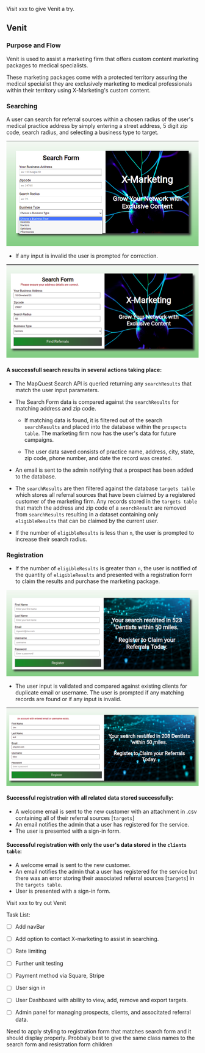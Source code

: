 Visit xxx to give Venit a try.

## Venit

### Purpose and Flow

Venit is used to assist a marketing firm that offers custom content marketing packages to medical specialists.

These marketing packages come with a protected territory assuring the medical specialist they are exclusively marketing to medical professionals within their territory using X-Marketing's custom content.


### Searching

A user can search for referral sources within a chosen radius of the user's medical practice address by simply entering a street address, 5 digit zip code, search radius, and selecting a business type to target. 

![Search Form](/public/images/readme_images/search_form.png)

- If any input is invalid the user is prompted for correction.

![Search Form Error](/public/images/readme_images/search_error.png)


#### A successfull search results in several actions taking place:

- The MapQuest Search API is queried returning any `searchResults` that match the user input parameters.

- The Search Form data is compared against the `searchResults` for matching address and zip code. 
  - If matching data is found, it is filtered out of the search `searchResults` and placed into the database within the `prospects table`. The marketing firm now has the user's data for future campaigns. 

  - The user data saved consists of practice name, address, city, state, zip code, phone number, and date the record was created.

- An email is sent to the admin notifying that a prospect has been added to the database.

- The `searchResults` are then filtered against the database `targets table` which stores all referral sources that have been claimed by a registered customer of the marketing firm. Any records stored in the `targets table` that match the address and zip code of a `searchResult` are removed from `searchResults` resulting in a dataset containing only `eligibleResults` that can be claimed by the current user.

- If the number of `eligibleResults` is less than `n`, the user is prompted to increase their search radius.


### Registration

- If the number of `eligibleResults` is greater than `n`, the user is notified of the quantity of `eligibleResults` and presented with a registration form to claim the results and purchase the marketing package.

![Registration Form](public/images/readme_images/registration_form.png)

- The user input is validated and compared against existing clients for duplicate email or username. The user is prompted if any matching records are found or if any input is invalid.

![Registration Error](public/images/readme_images/registration_error.png)



#### Successful registration with all related data stored successfully:

  - A welcome email is sent to the new customer with an attachment in .csv containing all of their referral sources [`targets`]
  - An email notifies the admin that a user has registered for the service.
  - The user is presented with a sign-in form.


#### Successful registration with only the user's data stored in the `clients table`:

  - A welcome email is sent to the new customer.
  -  An email notifies the admin that a user has registered for the service but there was an error storing their associated referral sources [`targets`] in the `targets table`.
  - User is presented with a sign-in form.


Visit xxx to try out Venit


Task List:

- [ ] Add navBar
- [ ] Add option to contact X-marketing to assist in searching.
- [ ] Rate limiting
- [ ] Further unit testing
- [ ] Payment method via Square, Stripe
- [ ] User sign in 
- [ ] User Dashboard with ability to view, add, remove and export targets.
- [ ] Admin panel for managing prospects, clients, and associtated referral data.


Need to apply styling to registration form that matches search form and it should display properly. Probbaly best to give the same class names to the search form and resistration form children